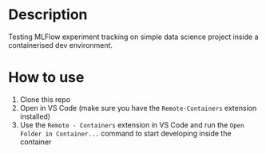 # Description
Testing MLFlow experiment tracking on simple data science project inside a containerised dev environment.

# How to use
1. Clone this repo
1. Open in VS Code (make sure you have the `Remote-Containers` extension installed)
1. Use the `Remote - Containers` extension in VS Code and run the `Open Folder in Container...` command to start developing inside the container
